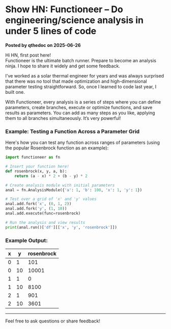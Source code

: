 # Show HN: Functioneer – Do engineering/science analysis in under 5 lines of code

**Posted by qthedoc on 2025-06-26**

Hi HN, first post here!  
Functioneer is the ultimate batch runner. Prepare to become an analysis ninja. I hope to share it widely and get some feedback.

I've worked as a solar thermal engineer for years and was always surprised that there was no tool that made optimization and high-dimensional parameter testing straightforward. So, once I learned to code last year, I built one.

With Functioneer, every analysis is a series of steps where you can define parameters, create branches, execute or optimize functions, and save results as parameters. You can add as many steps as you like, applying them to all branches simultaneously. It’s very powerful!

### Example: Testing a Function Across a Parameter Grid

Here's how you can test any function across ranges of parameters (using the popular Rosenbrock function as an example):

```python
import functioneer as fn

# Insert your function here!
def rosenbrock(x, y, a, b):
    return (a - x) * 2 + (b - y) * 2

# Create analysis module with initial parameters
anal = fn.AnalysisModule({'a': 1, 'b': 100, 'x': 1, 'y': 1})

# Test over a grid of 'x' and 'y' values
anal.add.fork('x', (0, 1, 2))
anal.add.fork('y', (1, 10))
anal.add.execute(func=rosenbrock)

# Run the analysis and view results
print(anal.run()['df'][['x', 'y', 'rosenbrock']])
```

### Example Output:

| x | y | rosenbrock |
|---|---|------------|
| 0 | 1 | 101        |
| 0 | 10 | 10001     |
| 1 | 1 | 0          |
| 1 | 10 | 8100      |
| 2 | 1 | 901        |
| 2 | 10 | 3601      |

---

Feel free to ask questions or share feedback!